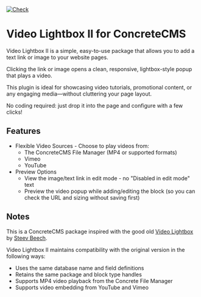 [![Check](https://github.com/concrete5-community/video_lightbox/actions/workflows/check.yml/badge.svg)](https://github.com/concrete5-community/video_lightbox/actions/workflows/check.yml)

# Video Lightbox II for ConcreteCMS

Video Lightbox II is a simple, easy-to-use package that allows you to add a text link or image to your website pages.

Clicking the link or image opens a clean, responsive, lightbox-style popup that plays a video.

This plugin is ideal for showcasing video tutorials, promotional content, or any engaging media—without cluttering your page layout.

No coding required: just drop it into the page and configure with a few clicks!

## Features

- Flexible Video Sources - Choose to play videos from:
  - The ConcreteCMS File Manager (MP4 or supported formats)
  - Vimeo
  - YouTube
- Preview Options
  - View the image/text link in edit mode - no "Disabled in edit mode" text
  - Preview the video popup while adding/editing the block (so you can check the URL and sizing without saving first)

## Notes

This is a ConcreteCMS package inspired with the good old [Video Lightbox](https://web.archive.org/web/20180110023334/https://www.concrete5.org/marketplace/addons/video-lightbox) by [Steev Beech](https://community.concretecms.com/members/profile/9622).

Video Lightbox II maintains compatibility with the original version in the following ways:

- Uses the same database name and field definitions
- Retains the same package and block type handles
- Supports MP4 video playback from the Concrete File Manager
- Supports video embedding from YouTube and Vimeo
